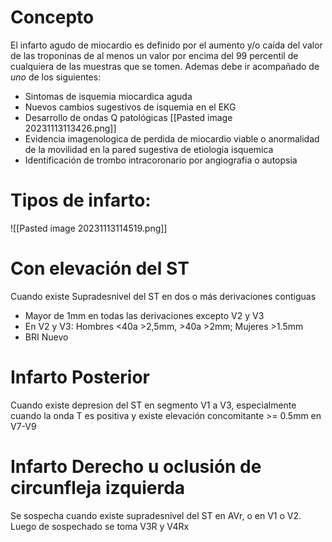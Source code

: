 # Concepto
El infarto agudo de miocardio es definido por el aumento y/o caída del valor de las troponinas de al menos un valor por encima del 99 percentil de cualquiera de las muestras que se tomen. Ademas debe ir acompañado de *uno* de los siguientes:
* Sintomas de isquemia miocardica aguda
* Nuevos cambios sugestivos de isquemia en el EKG
* Desarrollo de ondas Q patológicas [[Pasted image 20231113113426.png]]
* Evidencia imagenologica de perdida de miocardio viable o anormalidad de la movilidad en la pared sugestiva de etiologia isquemica
* Identificación de trombo intracoronario por angiografia o autopsia

# Tipos de infarto:
![[Pasted image 20231113114519.png]]

# Con elevación del ST
Cuando existe Supradesnivel del ST en dos o más derivaciones contiguas
* Mayor de 1mm en todas las derivaciones excepto V2 y V3
* En V2 y V3: Hombres <40a >2,5mm, >40a >2mm; Mujeres  >1.5mm
* BRI Nuevo

# Infarto Posterior
Cuando existe depresion del ST en segmento V1 a V3, especialmente cuando la onda T es positiva y existe elevación concomitante >= 0.5mm en V7-V9

# Infarto Derecho u oclusión  de circunfleja izquierda
Se sospecha cuando existe supradesnivel del ST en AVr, o en V1 o V2. Luego de sospechado se toma V3R y V4Rx